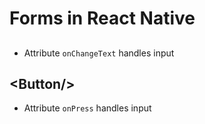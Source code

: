 # Forms in React Native

## <TextInput></TextInput>
- Attribute `onChangeText` handles input

## <Button\/>
- Attribute `onPress` handles input